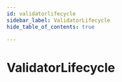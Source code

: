 ```yaml
---
id: validatorlifecycle
sidebar_label: ValidatorLifecycle
hide_table_of_contents: true

---
```


# ValidatorLifecycle
